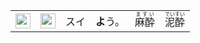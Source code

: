 <table align="left"><tr><td><img src="https://glyphwiki.org/glyph/u9154.svg" height="24" alt="酔"></td><td><img src="https://glyphwiki.org/glyph/u9189.svg" height="24" alt="醉"></td><td>スイ</td><td> <b>よ</b>う。 </td><td> <ruby>麻酔<rt>ますい</rt></ruby>　<ruby>泥酔<rt>でいすい</rt></ruby></td></tr></table>




